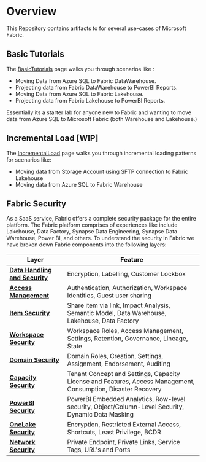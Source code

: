 # Overview

This Repository contains artifacts to for several use-cases of Microsoft Fabric.

## Basic Tutorials

The [BasicTutorials](/BasicTutorials.md) page walks you through scenarios like :

- Moving Data from Azure SQL to Fabric DataWarehouse.
- Projecting data from Fabric DataWarehouse to PowerBI Reports.
- Moving Data from Azure SQL to Fabric Lakehouse.
- Projecting data from Fabric Lakehouse to PowerBI Reports.

Essentially its a starter lab for anyone new to Fabric and wanting to move data from Azure SQL to Microsoft Fabric (both Warehouse and Lakehouse.)

## Incremental Load [WIP]

The [IncrementalLoad](/IncrementalLoad.md) page walks you through incremental loading patterns for scenarios like:

- Moving data from Storage Account using SFTP connection to Fabric Lakehouse 
- Moving data from Azure SQL to Fabric Warehouse 

## Fabric Security

As a SaaS service, Fabric offers a complete security package for the entire platform. The Fabric platform comprises of experiences like include Lakehouse, Data Factory, Synapse Data Engineering, Synapse Data Warehouse, Power BI, and others. To understand the security in Fabric we have broken down Fabric components into the following layers:

| Layer | Feature|
|----------|--------------|
|**[Data Handling and Security](/Assests/Security/DataSecurity.md)**|Encryption, Labelling, Customer Lockbox|
|**[Access Management](/Assests/Security/AccessManagement.md)**| Authentication, Authorization, Workspace Identities, Guest user sharing|
|**[Item Security](/Assests/Security/ItemSecurity.md)**| Share item via link, Impact Analysis, Semantic Model, Data Warehouse, Lakehouse, Data Factory |
|**[Workspace Security](/Assests/Security/WorkspaceSecurity.md)**| Workspace Roles, Access Management, Settings, Retention, Governance, Lineage, State |
|**[Domain Security](/Assests/Security/DomainSecurity.md)**| Domain Roles, Creation, Settings, Assignment, Endorsement, Auditing |
|**[Capacity Security](/Assests/Security/CapacitySecurity.md)**| Tenant Concept and Settings, Capacity License and Features, Access Management, Consumption, Disaster Recovery |
|**[PowerBI Security](/Assests/Security/PowerBISecurity.md)**| PowerBI Embedded Analytics, Row-level security, Object/Column-Level Security, Dynamic Data Masking |
|**[OneLake Security](/Assests/Security/OneLakeSecurity.md)**| Encryption, Restricted External Access, Shortcuts, Least Privilege, BCDR |
|**[Network Security](/Assests/Security/NetworkSecurity.md)**| Private Endpoint, Private Links, Service Tags, URL's and Ports |
